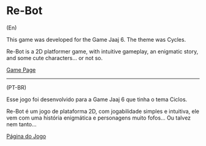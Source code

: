 # Re-Bot

(En)

This game was developed for the Game Jaaj 6. The theme was Cycles.

Re-Bot is a 2D platformer game, with intuitive gameplay, an enigmatic story, and some cute characters... or not so.


[Game Page](https://gabriel-spinola.itch.io/re-bot)

-----------


(PT-BR)

Esse jogo foi desenvolvido para a Game Jaaj 6 que tinha o tema Ciclos.

Re-Bot é um jogo de plataforma 2D, com jogabilidade simples e intuitiva, ele vem com uma história enigmática e personagens muito fofos... Ou talvez nem tanto...


[Página do Jogo](https://gabriel-spinola.itch.io/re-bot)
